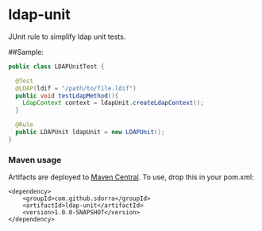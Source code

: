 ldap-unit
=========

JUnit rule to simplify ldap unit tests.

##Sample:

```java
public class LDAPUnitTest {

  @Test
  @LDAP(ldif = "/path/to/file.ldif")
  public void testLdapMethod(){
    LdapContext context = ldapUnit.createLdapContext();
  }

  @Rule
  public LDAPUnit ldapUnit = new LDAPUnit();
}
```
### Maven usage 

Artifacts are deployed to [Maven Central](http://search.maven.org). To use, drop this in your pom.xml: 
```
<dependency>
    <groupId>com.github.sdorra</groupId>
    <artifactId>ldap-unit</artifactId>
    <version>1.0.0-SNAPSHOT</version>
</dependency>
```
